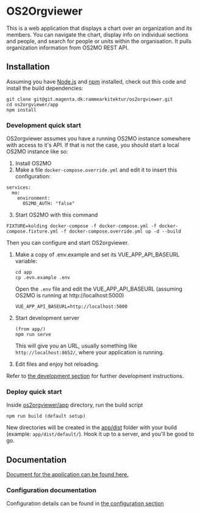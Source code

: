 # OS2Orgviewer

This is a web application that displays a chart over an organization and its members.
You can navigate the chart, display info on individual sections and people, and search for people or units within the organisation.
It pulls organization information from OS2MO REST API.

## Installation

Assuming you have [Node.js](https://nodejs.org/en/) and [npm](https://www.npmjs.com/) installed, check out this code and install the build dependencies:

```
git clone git@git.magenta.dk:rammearkitektur/os2orgviewer.git
cd os2orgviewer/app
npm install
```

### Development quick start

OS2orgviewer assumes you have a running OS2MO instance somewhere with access to it's API.
If that is not the case, you should start a local OS2MO instance like so:
1. Install OS2MO
2. Make a file `docker-compose.override.yml` and edit it to insert this configuration: 
```
services:
  mo:
    environment:      
      OS2MO_AUTH: "false"
```
3. Start OS2MO with this command
```
FIXTURE=kolding docker-compose -f docker-compose.yml -f docker-compose.fixture.yml -f docker-compose.override.yml up -d --build
```

Then you can configure and start OS2orgviewer.

1. Make a copy of .env.example and set its VUE_APP_API_BASEURL variable:
   ```
   cd app
   cp .evn.example .env
   ```
   Open the `.env` file and edit the VUE_APP_API_BASEURL (assuming OS2MO is running at http://localhost:5000)
   ```
   VUE_APP_API_BASEURL=http://localhost:5000
   ```

2. Start development server
   ```
   (from app/)
   npm run serve
   ```
   This will give you an URL, usually something like `http://localhost:8652/`, where your application is running.

3. Edit files and enjoy hot reloading.

Refer to [the development section](./app/docs/development.md) for further development instructions.


### Deploy quick start

Inside [os2orgviewer/app](./app) directory, run the build script

```
npm run build (default setup)
```

New directories will be created in the [app/dist](./app/dist) folder with your build (example: `app/dist/default/`). Hook it up to a server, and you'll be good to go.

## Documentation

[Document for the application can be found here.](./app/docs/index.md)

### Configuration documentation

Configuration details can be found in [the configuration section](./app/docs/configuration.md)

